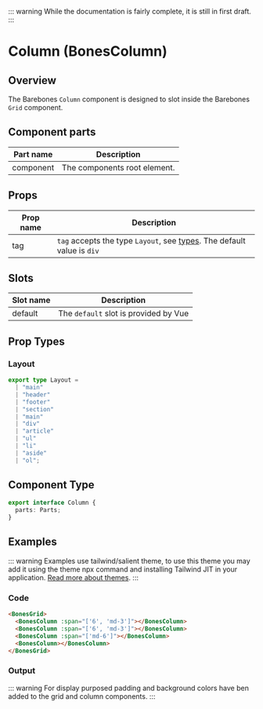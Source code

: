 <script setup>
  import BonesGrid from '@barebones/components/Grid/Grid.vue';
  import BonesColumn from '@barebones/components/Column/Column.vue';
</script>

::: warning
While the documentation is fairly complete, it is still in first draft.
:::

# Column (BonesColumn)

## Overview
The Barebones `Column` component is designed to slot inside the Barebones `Grid` component.

## Component parts

| Part name | Description |
|-----------|-------------|
| component | The components root element. |

## Props

| Prop name | Description |
|-----------|-------------|
| tag | `tag` accepts the type `Layout`, see [types](/guide/components/column.html#prop-types). The default value is `div` |

## Slots

| Slot name | Description |
|-----------|-------------|
| default | The `default` slot is provided by Vue |

## Prop Types

### Layout

```ts
export type Layout =
  | "main"
  | "header"
  | "footer"
  | "section"
  | "main"
  | "div"
  | "article"
  | "ul"
  | "li"
  | "aside"
  | "ol";
```

## Component Type

```ts
export interface Column {
  parts: Parts;
}
```

## Examples

::: warning
Examples use tailwind/salient theme, to use this theme you may add it using the theme npx command and installing Tailwind JIT in your application. [Read more about themes](/guide/themes.html).
:::

### Code
```html
<BonesGrid>
  <BonesColumn :span="['6', 'md-3']"></BonesColumn>
  <BonesColumn :span="['6', 'md-3']"></BonesColumn>
  <BonesColumn :span="['md-6']"></BonesColumn>
  <BonesColumn></BonesColumn>
</BonesGrid>
```

### Output

::: warning
For display purposed padding and background colors have ben added to the grid and column components.
:::

<BonesGrid class="bg-gray-300">
  <BonesColumn class="p-4 bg-gray-400" :span="['6', 'md-3']"></BonesColumn>
  <BonesColumn class="p-4 bg-gray-400" :span="['6', 'md-3']"></BonesColumn>
  <BonesColumn class="p-4 bg-gray-400" :span="['md-6']"></BonesColumn>
  <BonesColumn class="p-4 bg-gray-400"></BonesColumn>
</BonesGrid>